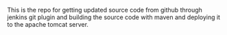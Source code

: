 This is the repo for getting updated source code from github through jenkins git plugin and building the source code with maven and deploying it to the apache tomcat server.
